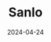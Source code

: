 ---  
layout: startup_page  
title: "Sanlo"  
id: "sanlo.io"  
permalink: "/sanlosanlo.io04242024/"  
website: "https://www.sanlo.io/"  
funding_round: ""  
funding_amount: "$13.5M"  
investors: "Initial Capital, Index Ventures, Portage Ventures, XYZ Venture Capital, London Venture Partners, Konvoy"  
about: "Sanlo is a fintech startup providing financial management tools for gaming companies. Its core offering is a webshop tool enabling developers to create and manage their own online stores, bypassing app store fees and increasing revenue. This helps small-to-mid-size gaming companies improve profitability and reach players directly."  
markets: "Fintech, Gaming, SaaS, Apps, Big Data, Financial Services"  
hq: "San Francisco, California, United States"  
founded_year: "2020"  
linkedin: "https://www.linkedin.com/company/sanloio"  
twitter: "https://twitter.com/GetSanlo"  
instagram: ""  
facebook: ""  
crunchbase: "https://www.crunchbase.com/organization/sanlo"  
pitchbook: ""  

date_display: "24-Apr-2024"  
date: "2024-04-24"

# SEO Optimization  
meta_title: "Sanlo -  Funding ($13.5M)"  
meta_description: "Sanlo, Sanlo is a fintech startup providing financial management tools for gaming companies. Its core offering is a webshop tool enabling developers to creat..."  
meta_keywords: "Sanlo, Fintech, Gaming, SaaS, Apps, Big Data, Financial Services,  funding"  
canonical_url: "https://startup.projectstartups.com/sanlosanlo.io04242024/"  
---